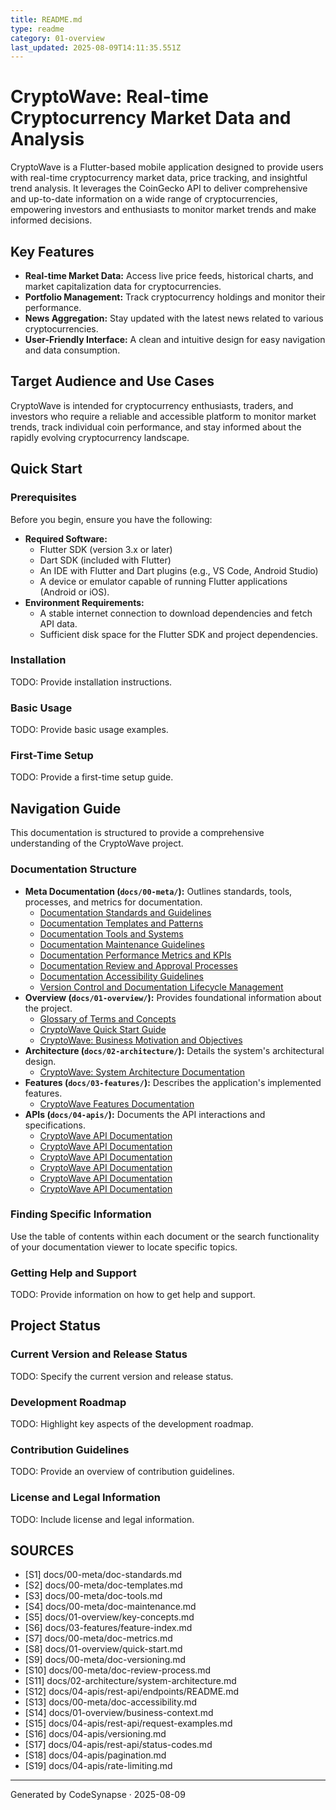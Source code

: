 ```yaml
---
title: README.md
type: readme
category: 01-overview
last_updated: 2025-08-09T14:11:35.551Z
---
```

# CryptoWave: Real-time Cryptocurrency Market Data and Analysis

CryptoWave is a Flutter-based mobile application designed to provide users with real-time cryptocurrency market data, price tracking, and insightful trend analysis. It leverages the CoinGecko API to deliver comprehensive and up-to-date information on a wide range of cryptocurrencies, empowering investors and enthusiasts to monitor market trends and make informed decisions.

## Key Features

*   **Real-time Market Data:** Access live price feeds, historical charts, and market capitalization data for cryptocurrencies.
*   **Portfolio Management:** Track cryptocurrency holdings and monitor their performance.
*   **News Aggregation:** Stay updated with the latest news related to various cryptocurrencies.
*   **User-Friendly Interface:** A clean and intuitive design for easy navigation and data consumption.

## Target Audience and Use Cases

CryptoWave is intended for cryptocurrency enthusiasts, traders, and investors who require a reliable and accessible platform to monitor market trends, track individual coin performance, and stay informed about the rapidly evolving cryptocurrency landscape.

## Quick Start

### Prerequisites

Before you begin, ensure you have the following:

*   **Required Software:**
    *   Flutter SDK (version 3.x or later)
    *   Dart SDK (included with Flutter)
    *   An IDE with Flutter and Dart plugins (e.g., VS Code, Android Studio)
    *   A device or emulator capable of running Flutter applications (Android or iOS).
*   **Environment Requirements:**
    *   A stable internet connection to download dependencies and fetch API data.
    *   Sufficient disk space for the Flutter SDK and project dependencies.

### Installation

TODO: Provide installation instructions.

### Basic Usage

TODO: Provide basic usage examples.

### First-Time Setup

TODO: Provide a first-time setup guide.

## Navigation Guide

This documentation is structured to provide a comprehensive understanding of the CryptoWave project.

### Documentation Structure

*   **Meta Documentation (`docs/00-meta/`):** Outlines standards, tools, processes, and metrics for documentation.
    *   [Documentation Standards and Guidelines](docs/00-meta/doc-standards.md)
    *   [Documentation Templates and Patterns](docs/00-meta/doc-templates.md)
    *   [Documentation Tools and Systems](docs/00-meta/doc-tools.md)
    *   [Documentation Maintenance Guidelines](docs/00-meta/doc-maintenance.md)
    *   [Documentation Performance Metrics and KPIs](docs/00-meta/doc-metrics.md)
    *   [Documentation Review and Approval Processes](docs/00-meta/doc-review-process.md)
    *   [Documentation Accessibility Guidelines](docs/00-meta/doc-accessibility.md)
    *   [Version Control and Documentation Lifecycle Management](docs/00-meta/doc-versioning.md)
*   **Overview (`docs/01-overview/`):** Provides foundational information about the project.
    *   [Glossary of Terms and Concepts](docs/01-overview/key-concepts.md)
    *   [CryptoWave Quick Start Guide](docs/01-overview/quick-start.md)
    *   [CryptoWave: Business Motivation and Objectives](docs/01-overview/business-context.md)
*   **Architecture (`docs/02-architecture/`):** Details the system's architectural design.
    *   [CryptoWave: System Architecture Documentation](docs/02-architecture/system-architecture.md)
*   **Features (`docs/03-features/`):** Describes the application's implemented features.
    *   [CryptoWave Features Documentation](docs/03-features/feature-index.md)
*   **APIs (`docs/04-apis/`):** Documents the API interactions and specifications.
    *   [CryptoWave API Documentation](docs/04-apis/rest-api/endpoints/README.md)
    *   [CryptoWave API Documentation](docs/04-apis/rest-api/request-examples.md)
    *   [CryptoWave API Documentation](docs/04-apis/versioning.md)
    *   [CryptoWave API Documentation](docs/04-apis/rest-api/status-codes.md)
    *   [CryptoWave API Documentation](docs/04-apis/pagination.md)
    *   [CryptoWave API Documentation](docs/04-apis/rate-limiting.md)

### Finding Specific Information

Use the table of contents within each document or the search functionality of your documentation viewer to locate specific topics.

### Getting Help and Support

TODO: Provide information on how to get help and support.

## Project Status

### Current Version and Release Status

TODO: Specify the current version and release status.

### Development Roadmap

TODO: Highlight key aspects of the development roadmap.

### Contribution Guidelines

TODO: Provide an overview of contribution guidelines.

### License and Legal Information

TODO: Include license and legal information.

## SOURCES

- [S1] docs/00-meta/doc-standards.md
- [S2] docs/00-meta/doc-templates.md
- [S3] docs/00-meta/doc-tools.md
- [S4] docs/00-meta/doc-maintenance.md
- [S5] docs/01-overview/key-concepts.md
- [S6] docs/03-features/feature-index.md
- [S7] docs/00-meta/doc-metrics.md
- [S8] docs/01-overview/quick-start.md
- [S9] docs/00-meta/doc-versioning.md
- [S10] docs/00-meta/doc-review-process.md
- [S11] docs/02-architecture/system-architecture.md
- [S12] docs/04-apis/rest-api/endpoints/README.md
- [S13] docs/00-meta/doc-accessibility.md
- [S14] docs/01-overview/business-context.md
- [S15] docs/04-apis/rest-api/request-examples.md
- [S16] docs/04-apis/versioning.md
- [S17] docs/04-apis/rest-api/status-codes.md
- [S18] docs/04-apis/pagination.md
- [S19] docs/04-apis/rate-limiting.md

---
Generated by CodeSynapse · 2025-08-09